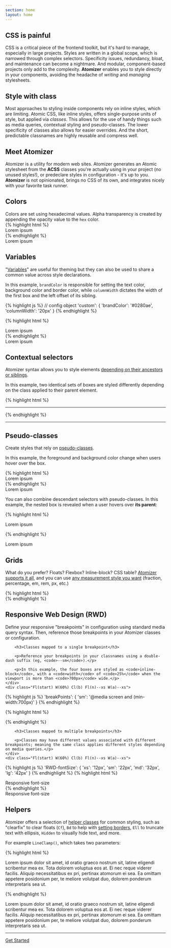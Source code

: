 ```yaml
---
section: home
layout: home
---
```


<div class="Bxz(bb) D(ib) Va(t) W(100%) Pend(30px)--sm W(49%)--sm">
    <h2 class="Bdw(0)! P(0) M(0) Ta(c)">CSS is painful</h2>
    <p>CSS is a critical piece of the frontend toolkit, but it&#39;s hard to manage, especially in large projects. Styles are written in a global scope, which is narrowed through complex selectors. Specificity issues, redundancy, bloat, and maintenance can become a nightmare. And modular, component-based projects only add to the complexity. <b class="Fw(b)">Atomizer</b> enables you to style directly in your components, avoiding the headache of <i class="Fs(i)">writing</i> and <i class="Fs(i)">managing</i> stylesheets.</p>
</div>

<div class="Bxz(bb) D(ib) Va(t) W(100%) Pend(30px)--sm W(49%)--sm">
    <h2 class="Bdw(0)! P(0) M(0) Ta(c)">Style with class</h2>
    <p>Most approaches to styling inside components rely on inline styles, which are limiting. Atomic CSS, like inline styles, offers single-purpose units of style, but applied via <em>classes</em>. This allows for the use of handy things such as media queries, contextual styling and pseudo-classes. The lower specificity of classes also allows for easier overrides. And the short, predictable classnames are highly reusable and compress well.</p>
</div>

<div class="Mx(a) Mt(10px) Bxz(bb) Va(t) W(100%) W(65%)--sm">
    <h2 class="Bdw(0)! P(0) M(0) Ta(c)">Meet Atomizer</h2>
    <p>Atomizer is a utility for modern web sites. Atomizer generates an Atomic stylesheet from the <b class="Fw(b)">ACSS</b> classes you&#39;re actually using in your project (no unused styles!), or predeclare styles in configuration - it&#39;s up to you. <b class="Fw(b)">Atomizer</b> is not opinionated, brings no CSS of its own, and integrates nicely with your favorite task runner.</p>
</div>

<h2 id="colors">Colors</h2>

<div class="Row">
    <div class="Fl(start) W(60%) Fl(n)--xs W(a)--xs">
        Colors are set using hexadecimal values. Alpha transparency is created by appending the opacity value to the <code>hex</code> color.
    </div>
    <div class="Fl(start) W(60%) Cl(b) Fl(n)--xs W(a)--xs">
{% highlight html %}
<div class="Bgc(#0280ae.5) C(#fff) P(20px)">
    Lorem ipsum
</div>
{% endhighlight %}
    </div>
    <div class="Fl(end) W(30%) My(1em) Fl(n)--xs W(a)--xs">
        <div class="Bgc(#0280ae.5) C(#fff) P(20px)">
            Lorem ipsum
        </div>
    </div>
</div>

<h2 id="variables">Variables</h2>

<div class="Row">
    <div class="Fl(start) W(60%) Fl(n)--xs W(a)--xs">
        <p>&quot;<a href="/guides/syntax.html#variable-values">Variables</a>&quot; are useful for theming but they can also be used to share a common value across style declarations.</p>
        <p>In this example, <code>brandColor</code> is responsible for setting the text color, background color and border color, while <code>columnWidth</code> dictates the width of the first box and the left offset of its sibling.</p>
    </div>
    <div class="Fl(start) W(60%) Cl(b) Fl(n)--xs W(a)--xs">
{% highlight js %}
// config object
'custom': {
    'brandColor': '#0280ae',
    'columnWidth': '20px'
}
{% endhighlight %}

{% highlight html %}
<div class="Pos(a) Bgc(brandColor) W(columnWidth) H(90px)"></div>
<div class="C(brandColor) BdB Bdc(brandColor) Mstart(columnWidth) P(10px)">
     Lorem ipsum
</div>
{% endhighlight %}
    </div>
    <div class="Fl(end) W(30%) My(1em) Fl(n)--xs W(a)--xs">
        <div class="Pos(a) Bgc(brandColor) W(columnWidth) H(90px)"></div>
        <div class="C(brandColor) BdB Bdc(brandColor) Mstart(columnWidth) P(10px)">
            Lorem ipsum
        </div>
    </div>
</div>

<h2 id="contextual-selectors">Contextual selectors</h2>

<div class="Row">
    <div class="Fl(start) W(60%) Fl(n)--xs W(a)--xs">
        <p>Atomizer syntax allows you to style elements <a href="/guides/atomizer-classes.html#descendant-selectors">depending on their ancestors or siblings</a>.</p>
        <p>In this example, two identical sets of boxes are styled differently depending on the class applied to their parent element.</p>
    </div>
    <div class="Fl(start) W(60%) Cl(b) Fl(n)--xs W(a)--xs">
{% highlight html %}
<div>
   <div class="Bgc(#0280ae.5) H(90px) IbBox W(50%) foo_W(100%)"></div>
   <div class="Bgc(#0280ae) H(90px) IbBox W(50%) foo_W(100%)"></div>
</div>
<hr>
<div class="foo">
   <div class="Bgc(#0280ae.5) H(90px) IbBox W(50%) foo_W(100%)"></div>
   <div class="Bgc(#0280ae) H(90px) IbBox W(50%) foo_W(100%)"></div>
</div>
{% endhighlight %}
    </div>
    <div class="Fl(end) W(30%) My(1em) Fl(n)--xs W(a)--xs">
        <div>
            <div class="Bgc(#0280ae.5) H(90px) IbBox W(50%) foo_W(100%)"></div><!--
         --><div class="Bgc(#0280ae) H(90px) IbBox W(50%) foo_W(100%)"></div>
        </div>
        <hr>
        <div class="foo">
            <div class="Bgc(#0280ae.5) H(90px) IbBox W(50%) foo_W(100%)"></div><!--
         --><div class="Bgc(#0280ae) H(90px) IbBox W(50%) foo_W(100%)"></div>
        </div>
    </div>
</div>

<h2 id="pseudo-classes">Pseudo-classes</h2>

<div class="Row">
    <div class="Fl(start) W(60%) Fl(n)--xs W(a)--xs">
        <p>Create styles that rely on <a href="/guides/syntax.html#pseudo-class-">pseudo-classes</a>.</p>
        <p>In this example, the foreground and background color change when users hover over the box.</p>
    </div>
    <div class="Fl(start) W(60%) Cl(b) Fl(n)--xs W(a)--xs">
{% highlight html %}
<div class="Bd Bgc(#0280ae):h C(#0280ae) C(#fff):h P(20px)">
    Lorem ipsum
</div>
{% endhighlight %}
    </div>
    <div class="Fl(end) W(30%) My(1em) Fl(n)--xs W(a)--xs">
        <div class="Bd Bgc(#0280ae):h C(#0280ae) C(#fff):h P(20px)">
            Lorem ipsum
        </div>
    </div>
    <p class="Cl(b) W(60%) Fl(n)--xs W(a)--xs">You can also combine descendant selectors with pseudo-classes. In this example, the nested box is revealed when a user hovers over <strong>its parent</strong>:</p>
        <div class="Fl(start) W(60%) Cl(b) Fl(n)--xs W(a)--xs">
{% highlight html %}
<div class="foo Bd C(#0280ae) Ta(c)">
    <p class="Op(0) foo:h>Op(1)">Lorem ipsum</p>
</div>
{% endhighlight %}
        </div>
        <div class="Fl(end) W(30%) My(1em) Fl(n)--xs W(a)--xs">
            <div class="foo Bd C(#0280ae) Ta(c)">
                <p class="Op(0) foo:h>Op(1)">Lorem ipsum</p>
            </div>
        </div>
</div>

<h2 id="grids">Grids</h2>

<div class="Row">
    <div class="Fl(start) W(60%) Fl(n)--xs W(a)--xs">
        <p>What do you prefer? Floats? Flexbox? Inline-block? CSS table? <a href="/tutorials/grid-system.html#layouts">Atomizer supports it all</a>, and you can use <a href="/tutorials/grid-system.html#widths">any measurement style you want</a> (fraction, percentage, em, rem, px, etc.)</p>
    </div>
    <div class="Fl(start) W(60%) Cl(b) Fl(n)--xs W(a)--xs">
{% highlight html %}
<div class="Row">
    <div class="Fl(start) W(1/2) Bgc(#0280ae.5) H(90px)"></div>
    <div class="Fl(start) W(1/2) Bgc(#0280ae) H(90px)"></div>
</div>
<div class="D(tb) W(100%)" role="presentation">
    <div class="D(tbc) Bgc(#0280ae) H(90px)"></div>
    <div class="D(tbc) Bgc(#0280ae.5) H(90px)"></div>
</div>
   <div class="IbBox W(50%) Bgc(#0280ae.5) H(90px)"></div>
   <div class="IbBox W(50%) Bgc(#0280ae) H(90px)"></div>
<div class="D(f)">
    <div class="Flxg(1) Bgc(#0280ae) H(90px)"></div>
    <div class="Flxg(1) Bgc(#0280ae.5) H(90px)"></div>
</div>
{% endhighlight %}
    </div>
    <div class="Fl(end) W(30%) My(1em) Fl(n)--xs W(a)--xs">
        <div class="Row">
            <div class="Fl(start) W(1/2) Bgc(#0280ae.5) H(90px)"></div>
            <div class="Fl(start) W(1/2) Bgc(#0280ae) H(90px)"></div>
        </div>
        <div class="D(tb) W(100%)" role="presentation">
            <div class=" D(tbc) Bgc(#0280ae) H(90px)"></div>
            <div class=" D(tbc) Bgc(#0280ae.5) H(90px)"></div>
        </div>
        <div class="IbBox W(50%) Bgc(#0280ae.5) H(90px)"></div><!--
     --><div class="IbBox W(50%) Bgc(#0280ae) H(90px)"></div>
        <div class="D(f)">
            <div class=" Flxg(1) Bgc(#0280ae) H(90px)"></div>
            <div class=" Flxg(1) Bgc(#0280ae.5) H(90px)"></div>
        </div>
    </div>
</div>

<h2 id="responsive-web-design-rwd-">Responsive Web Design (RWD)</h2>

<div class="Row">
    <div class="Fl(start) W(60%) Fl(n)--xs W(a)--xs">
        <p>Define your responsive &quot;breakpoints&quot; in configuration using standard media query syntax. Then, reference those breakpoints in your Atomizer classes or configuration.</p>

        <h3>Classes mapped to a single breakpoint</h3>

        <p>Reference your breakpoints in your classnames using a double-dash suffix (eg, <code>--sm</code>).</p>

        <p>In this example, the four boxes are styled as <code>inline-block</code>, with a <code>width</code> of <code>25%</code> when the viewport is more than <code>700px</code> wide.</p>
    </div>
    <div class="Fl(start) W(60%) Cl(b) Fl(n)--xs W(a)--xs">
{% highlight js %}
'breakPoints': {
    'sm': '@media screen and (min-width:700px)'
}
{% endhighlight %}

{% highlight html %}
   <div class="Bgc(#0280ae.5) H(90px) D(ib)--sm W(25%)--sm"></div>
   <div class="Bgc(#0280ae) H(90px) D(ib)--sm W(25%)--sm"></div>
   <div class="Bgc(#0280ae.5) H(90px) D(ib)--sm W(25%)--sm"></div>
   <div class="Bgc(#0280ae) H(90px) D(ib)--sm W(25%)--sm"></div>
{% endhighlight %}
    </div>
    <div class="Fl(end) W(30%) My(1em) Fl(n)--xs W(a)--xs">
        <div class="Bgc(#0280ae.5) H(90px) D(ib)--sm W(25%)--sm"></div><div class="Bgc(#0280ae) H(90px) D(ib)--sm W(25%)--sm"></div><div class="Bgc(#0280ae.5) H(90px) D(ib)--sm W(25%)--sm"></div><div class="Bgc(#0280ae) H(90px) D(ib)--sm W(25%)--sm"></div>
    </div>
</div>

<div class="Row">
    <div class="Fl(start) W(60%) Fl(n)--xs W(a)--xs">

        <h3>Classes mapped to multiple breakpoints</h3>

        <p>Classes may have different values associated with different breakpoints; meaning the same class applies different styles depending on media queries.</p>
    </div>
    <div class="Fl(start) W(60%) Cl(b) Fl(n)--xs W(a)--xs">
{% highlight js %}
'RWD-fontSize': {
    'xs': '12px',
    'sm': '22px',
    'md': '32px',
    'lg': '42px'
}
{% endhighlight %}
{% highlight html %}
<div class="Fz(RWD-fontSize)">Responsive font-size</div>
{% endhighlight %}
    </div>
    <div class="Fl(end) W(30%) My(1em) Fl(n)--xs W(a)--xs">
        <div class="Fz(RWD-fontSize)">Responsive font-size</div>
    </div>
</div>

<h2 id="helpers">Helpers</h2>

<div class="Row">
    <div class="Fl(start) W(60%) Fl(n)--xs W(a)--xs">
        <p>Atomizer offers a selection of <a href="/guides/helper-classes.html">helper classes</a> for common styling, such as &quot;clearfix&quot; to clear floats (<code>Cf</code>), <code>Bd</code> to help with <a href="guides/helper-classes.html#-bd-borders-">setting borders</a>, <code>Ell</code> to truncate text with ellipsis, <code>Hidden</code> to visually hide text, and more.</p>
        <p>For example <code>LineClamp()</code>, which takes two parameters:</p>
    </div>
    <div class="Fl(start) W(60%) Cl(b) Fl(n)--xs W(a)--xs">
{% highlight html %}
<p class="Fz(12px) Lh(1.5) LineClamp(3,54px)">
    Lorem ipsum dolor sit amet, id oratio graeco nostrum sit, latine eligendi scribentur mea ex. Tota dolorem voluptua eos at. Ei nec reque viderer facilis. Aliquip necessitatibus ex pri, pertinax atomorum ei sea. Ea omittam appetere posidonium per, te meliore volutpat duo, dolorem ponderum interpretaris sea ut.
</p>
{% endhighlight %}
    </div>
    <div class="Fl(end) W(30%) My(1em) Fl(n)--xs W(a)--xs">
        <p class="Fz(12px) Lh(1.5) LineClamp(3,54px)">Lorem ipsum dolor sit amet, id oratio graeco nostrum sit, latine eligendi scribentur mea ex. Tota dolorem voluptua eos at. Ei nec reque viderer facilis. Aliquip necessitatibus ex pri, pertinax atomorum ei sea. Ea omittam appetere posidonium per, te meliore volutpat duo, dolorem ponderum interpretaris sea ut.</p>
    </div>
</div>

<hr>

<p class="Ta(c)"><a class="M(20px) D(ib) Py(10px) Px(20px) Fz(20px) C(#fff) Bgc(#0280ae.8) Bdrs(2px) Bxsh(light) Tsh(1) Fw(b) Td(n):h" href="quick-start.html">Get Started</a></p>
